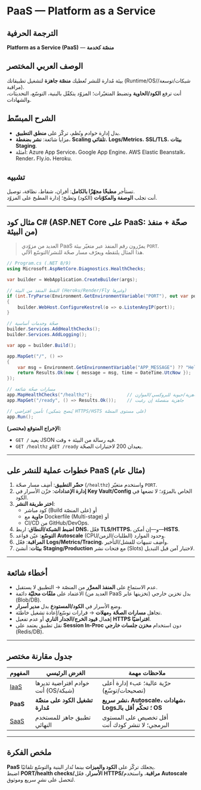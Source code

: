 # **PaaS — Platform as a Service**

## الترجمة الحرفية  
**Platform as a Service (PaaS)** — **منصّة كخدمة**

## الوصف العربي المختصر  
بيئة مُدارة للنشر تُعطيك **منصّة جاهزة** لتشغيل تطبيقاتك (Runtime/OS/شبكات/توسعة/مراقبة).  
أنت ترفع **الكود/الحاوية** وتضبط المتغيّرات؛ المزوّد يتكفّل بالبنية، التوسّع، التحديثات، والشهادات.

## الشرح المبسّط  
- بدل إدارة خوادم ونُظم، تركّز على **منطق التطبيق**.  
- مزايا شائعة: **نشر بضغطة**، **Scaling تلقائي**، **Logs/Metrics**، **SSL/TLS**، **بيئات Staging**.  
- أمثلة: Azure App Service، Google App Engine، AWS Elastic Beanstalk، Render، Fly.io، Heroku.

## تشبيه  
تستأجر **مطبخًا مجهّزًا بالكامل**: أفران، شفاط، نظافة، توصيل.  
أنت تجلب **الوصفة والمكوّنات** (الكود) وتطبخ؛ إدارة المطبخ على المزوّد.

---

## مثال كود C# (ASP.NET Core على PaaS: صحّة + منفذ من البيئة)
> العديد من مزوّدي PaaS يمرّرون رقم المنفذ عبر متغيّر بيئة `PORT`.  
> هذا المثال يلتقطه ويعرّف مسار صحّة للنشر/التوسّع الآلي.

```csharp
// Program.cs (.NET 8/9)
using Microsoft.AspNetCore.Diagnostics.HealthChecks;

var builder = WebApplication.CreateBuilder(args);

// التقط المنفذ من البيئة (Heroku/Render/Fly وغيرها)
if (int.TryParse(Environment.GetEnvironmentVariable("PORT"), out var port))
{
    builder.WebHost.ConfigureKestrel(o => o.ListenAnyIP(port));
}

// صحّة وخدمات أساسية
builder.Services.AddHealthChecks();
builder.Services.AddLogging();

var app = builder.Build();

app.MapGet("/", () =>
{
    var msg = Environment.GetEnvironmentVariable("APP_MESSAGE") ?? "Hello PaaS";
    return Results.Ok(new { message = msg, time = DateTime.UtcNow });
});

// مسارات صحّة شائعة
app.MapHealthChecks("/healthz");             // جاهزية/حيوية للبروكسي/الموازِن
app.MapGet("/ready", () => Results.Ok());    // جاهزية منفصلة إن رغبت

// تأمين افتراضي (يُنصح بتمكين HTTPS/HSTS على مستوى المنصّة)
app.Run();
```

**الإخراج المتوقع (مختصر):**  
- `GET /` يعيد JSON فيه رسالة من البيئة + وقت.  
- `GET /healthz` و`GET /ready` يعيدان 200 لاختبارات الصحّة.

---

## خطوات عملية للنشر على PaaS (مثال عام)
1. **حضّر التطبيق**: أضِف مسار صحّة (`/healthz`) واستخدم متغيّر `PORT`.  
2. **إدارة الإعدادات**: خزّن الأسرار في **Key Vault/Config** الخاص بالمزوّد؛ لا تضعها في الكود.  
3. **اختر طريقة النشر**:  
   - كود مباشر (Build على المنصّة) أو  
   - **حاوية** مع Dockerfile (Multi-stage) أو  
   - CI/CD من GitHub/DevOps.  
4. **اضبط الشبكة/النطاق**: اربط **DNS**، فعّل **TLS/HTTPS**، و—إن أمكن—**HSTS**.  
5. **التوسّع**: عيّن قواعد **Autoscale** (CPU/الطلبات/الزمن) وحدود الموارد.  
6. **المراقبة**: فعّل **Logs/Metrics/Tracing**، وأضِف تنبيهات للفشل/التأخير.  
7. **بيئات**: أنشئ **Staging/Production** مع فتحات نشر (Slots) لاختبار آمن قبل التبديل.

---

## أخطاء شائعة
- عدم الاستماع على **المنفذ الممرَّر** من المنصّة → التطبيق لا يستقبل.  
- الاعتماد على **ملفّات محليّة** دائمة (العديد من PaaS تخزينها عابر) بدل تخزين خارجي (Blob/DB).  
- وضع الأسرار في **الكود/المستودع** بدل **مدير أسرار**.  
- تجاهل **مسارات الصحّة** و**مهلات** → قرارات توسّع/إعادة تشغيل خاطئة.  
- إهمال **قيود الخرج/الجدار الناري** أو عدم تفعيل **HTTPS افتراضيًا**.  
- نقل تطبيق يعتمد على **Session In-Proc** دون استخدام **مخزن جلسات خارجي** (Redis/DB).

---

## جدول مقارنة مختصر

| المفهوم | الغرض الرئيسي | ملاحظات مهمة |
|---|---|---|
| [IaaS](iaas.md) | خوادم افتراضية تديرها أنت (OS/شبكة) | حرّية عالية؛ عبء إدارة أعلى (تصحيحات/توسّع) |
| **PaaS** | **تشغيل الكود على منصّة مُدارة** | **نشر سريع، Autoscale، شهادات، Logs؛ تحكّم أقل بالـ OS** |
| [SaaS](saas.md) | تطبيق جاهز للمستخدم النهائي | أقل تخصيص على المستوى البرمجي؛ لا تنشر كودك أنت |

---

## ملخص الفكرة  
**PaaS** يجعلك تركّز على **الكود والميزات** بينما تُدار البنية والتوسّع تلقائيًا.  
اضبط **PORT/health checks/الأسرار**، فعّل **HTTPS/مراقبة**، واستخدم **Autoscale** لتحصل على نشرٍ سريع وموثوق.
